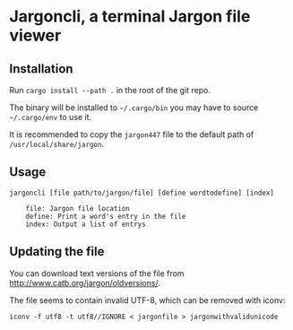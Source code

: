 # Jargoncli, a terminal Jargon file viewer

## Installation

Run ``cargo install --path .`` in the root of the git repo.

The binary will be installed to ``~/.cargo/bin`` you may have to source ``~/.cargo/env`` to use it.

It is recommended to copy the ``jargon447`` file to the default path of ``/usr/local/share/jargon``.

## Usage

```
jargoncli [file path/to/jargon/file] [define wordtodefine] [index]
	
	file: Jargon file location
	define: Print a word's entry in the file
	index: Output a list of entrys
```

## Updating the file

You can download text versions of the file from http://www.catb.org/jargon/oldversions/.

The file seems to contain invalid UTF-8, which can be removed with iconv:

```
iconv -f utf8 -t utf8//IGNORE < jargonfile > jargonwithvalidunicode
```
